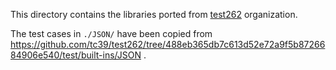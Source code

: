 This directory contains the libraries ported from
[test262](https://github.com/tc39/test262)
organization.

The test cases in `./JSON/` have been copied from
https://github.com/tc39/test262/tree/488eb365db7c613d52e72a9f5b8726684906e540/test/built-ins/JSON .
